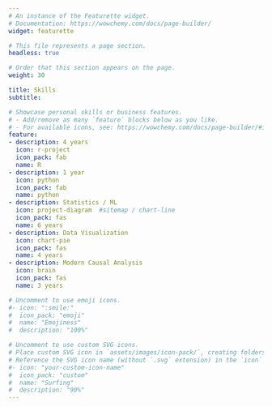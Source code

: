 ```yaml
---
# An instance of the Featurette widget.
# Documentation: https://wowchemy.com/docs/page-builder/
widget: featurette

# This file represents a page section.
headless: true

# Order that this section appears on the page.
weight: 30

title: Skills
subtitle:

# Showcase personal skills or business features.
# - Add/remove as many `feature` blocks below as you like.
# - For available icons, see: https://wowchemy.com/docs/page-builder/#icons
feature:
- description: 4 years
  icon: r-project
  icon_pack: fab
  name: R
- description: 1 year
  icon: python
  icon_pack: fab
  name: python
- description: Statistics / ML
  icon: project-diagram  #sitemap / chart-line
  icon_pack: fas
  name: 6 years
- description: Data Visualization
  icon: chart-pie
  icon_pack: fas
  name: 4 years
- description: Modern Causal Analysis
  icon: brain
  icon_pack: fas
  name: 3 years

# Uncomment to use emoji icons.
#- icon: ":smile:"
#  icon_pack: "emoji"
#  name: "Emojiness"
#  description: "100%"  

# Uncomment to use custom SVG icons.
# Place custom SVG icon in `assets/images/icon-pack/`, creating folders if necessary.
# Reference the SVG icon name (without `.svg` extension) in the `icon` field.
#- icon: "your-custom-icon-name"
#  icon_pack: "custom"
#  name: "Surfing"
#  description: "90%"
---
```

